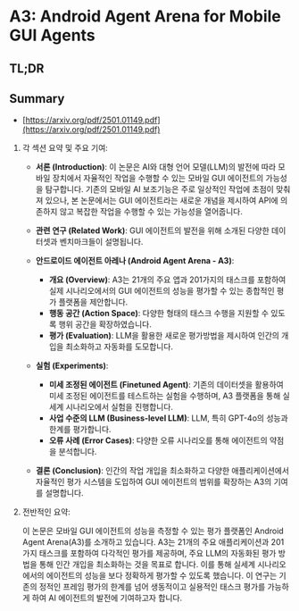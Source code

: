 # A3: Android Agent Arena for Mobile GUI Agents
## TL;DR
## Summary
- [https://arxiv.org/pdf/2501.01149.pdf](https://arxiv.org/pdf/2501.01149.pdf)

1. 각 섹션 요약 및 주요 기여:

   - **서론 (Introduction)**: 이 논문은 AI와 대형 언어 모델(LLM)의 발전에 따라 모바일 장치에서 자율적인 작업을 수행할 수 있는 모바일 GUI 에이전트의 가능성을 탐구합니다. 기존의 모바일 AI 보조기능은 주로 일상적인 작업에 초점이 맞춰져 있으나, 본 논문에서는 GUI 에이전트라는 새로운 개념을 제시하여 API에 의존하지 않고 복잡한 작업을 수행할 수 있는 가능성을 열어줍니다.

   - **관련 연구 (Related Work)**: GUI 에이전트의 발전을 위해 소개된 다양한 데이터셋과 벤치마크들이 설명됩니다.

   - **안드로이드 에이전트 아레나 (Android Agent Arena - A3)**:
     - **개요 (Overview)**: A3는 21개의 주요 앱과 201가지의 태스크를 포함하여 실제 시나리오에서의 GUI 에이전트의 성능을 평가할 수 있는 종합적인 평가 플랫폼을 제안합니다.
     - **행동 공간 (Action Space)**: 다양한 형태의 태스크 수행을 지원할 수 있도록 행위 공간을 확장하였습니다.
     - **평가 (Evaluation)**: LLM을 활용한 새로운 평가방법을 제시하여 인간의 개입을 최소화하고 자동화를 도모합니다.

   - **실험 (Experiments)**:
     - **미세 조정된 에이전트 (Finetuned Agent)**: 기존의 데이터셋을 활용하여 미세 조정된 에이전트를 테스트하는 실험을 수행하며, A3 플랫폼을 통해 실세계 시나리오에서 실험을 진행합니다.
     - **사업 수준의 LLM (Business-level LLM)**: LLM, 특히 GPT-4o의 성능과 한계를 평가합니다.
     - **오류 사례 (Error Cases)**: 다양한 오류 시나리오를 통해 에이전트의 약점을 분석합니다.

   - **결론 (Conclusion)**: 인간의 작업 개입을 최소화하고 다양한 애플리케이션에서 자율적인 평가 시스템을 도입하여 GUI 에이전트의 범위를 확장하는 A3의 기여를 설명합니다.

2. 전반적인 요약:

   이 논문은 모바일 GUI 에이전트의 성능을 측정할 수 있는 평가 플랫폼인 Android Agent Arena(A3)를 소개하고 있습니다. A3는 21개의 주요 애플리케이션과 201가지 태스크를 포함하여 다각적인 평가를 제공하며, 주요 LLM의 자동화된 평가 방법을 통해 인간 개입을 최소화하는 것을 목표로 합니다. 이를 통해 실세계 시나리오에서의 에이전트의 성능을 보다 정확하게 평가할 수 있도록 했습니다. 이 연구는 기존의 정적인 프레임 평가의 한계를 넘어 생동적이고 실용적인 태스크 평가를 가능하게 하여 AI 에이전트의 발전에 기여하고자 합니다.